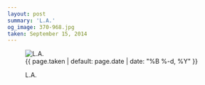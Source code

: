 ```yaml
---
layout: post
summary: 'L.A.'
og_image: 370-968.jpg
taken: September 15, 2014
---
```


<figure class="post" data-src="{{ site.assets_url }}/{{ page.og_image }}">
<img alt="L.A." sizes="(min-width: 700px) 50vw, calc(100vw - 2rem)" src="{{ site.assets_url }}/370-484.jpg" srcset="{{ site.assets_url }}/370-968.jpg 968w, {{ site.assets_url }}/370-726.jpg 726w, {{ site.assets_url }}/370-484.jpg 484w, {{ site.assets_url }}/370-242.jpg 242w"/>
<figcaption>
<time>{{ page.taken | default: page.date | date: "%B %-d, %Y" }}</time>
<p>L.A.</p>
</figcaption>
</figure>
